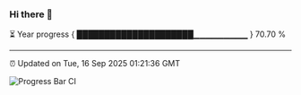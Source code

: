 ### Hi there 👋

⏳ Year progress { █████████████████████▁▁▁▁▁▁▁▁▁ } 70.70 %

---

⏰ Updated on Tue, 16 Sep 2025 01:21:36 GMT

![Progress Bar CI](https://github.com/liununu/liununu/workflows/Progress%20Bar%20CI/badge.svg)
